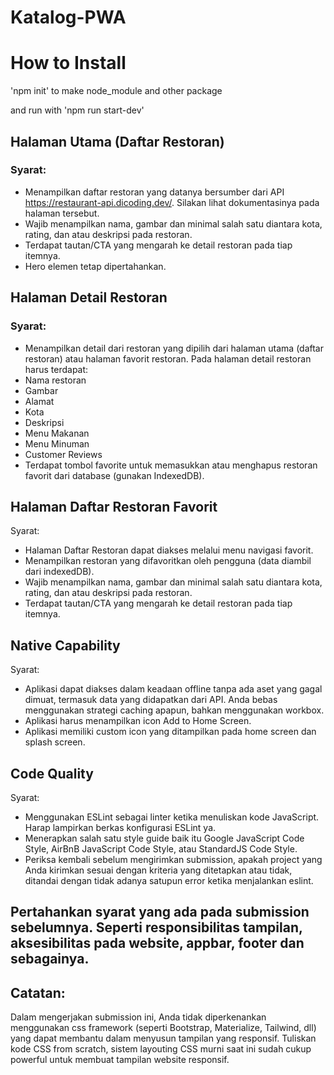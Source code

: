 # Katalog-PWA

# How to Install

'npm init' to make node_module and other package

and run with 'npm run start-dev'


## Halaman Utama (Daftar Restoran)
### Syarat:
* Menampilkan daftar restoran yang datanya bersumber dari API https://restaurant-api.dicoding.dev/. Silakan lihat dokumentasinya pada halaman tersebut.
* Wajib menampilkan nama, gambar dan minimal salah satu diantara kota, rating, dan atau deskripsi pada restoran.
* Terdapat tautan/CTA yang mengarah ke detail restoran pada tiap itemnya.
* Hero elemen tetap dipertahankan.

## Halaman Detail Restoran
### Syarat:
* Menampilkan detail dari restoran yang dipilih dari halaman utama (daftar restoran) atau halaman favorit restoran.
Pada halaman detail restoran harus terdapat:
* Nama restoran
* Gambar
* Alamat
* Kota 
* Deskripsi
* Menu Makanan
* Menu Minuman
* Customer Reviews
* Terdapat tombol favorite untuk memasukkan atau menghapus restoran favorit dari database (gunakan IndexedDB).

## Halaman Daftar Restoran Favorit
Syarat:
* Halaman Daftar Restoran dapat diakses melalui menu navigasi favorit.
* Menampilkan restoran yang difavoritkan oleh pengguna (data diambil dari indexedDB).
* Wajib menampilkan nama, gambar dan minimal salah satu diantara kota, rating, dan atau deskripsi pada restoran.
* Terdapat tautan/CTA yang mengarah ke detail restoran pada tiap itemnya.

## Native Capability
Syarat:
* Aplikasi dapat diakses dalam keadaan offline tanpa ada aset yang gagal dimuat, termasuk data yang didapatkan dari API. Anda bebas menggunakan strategi caching apapun, bahkan menggunakan workbox.
* Aplikasi harus menampilkan icon Add to Home Screen.
* Aplikasi memiliki custom icon yang ditampilkan pada home screen dan splash screen.

## Code Quality
Syarat:
* Menggunakan ESLint sebagai linter ketika menuliskan kode JavaScript. Harap lampirkan berkas konfigurasi ESLint ya.
* Menerapkan salah satu style guide baik itu Google JavaScript Code Style, AirBnB JavaScript Code Style, atau StandardJS Code Style.
* Periksa kembali sebelum mengirimkan submission, apakah project yang Anda kirimkan sesuai dengan kriteria yang ditetapkan atau tidak, ditandai dengan tidak adanya satupun error ketika menjalankan eslint.

## Pertahankan syarat yang ada pada submission sebelumnya. Seperti responsibilitas tampilan, aksesibilitas pada website, appbar, footer dan sebagainya.


## Catatan:
Dalam mengerjakan submission ini, Anda tidak diperkenankan menggunakan css framework (seperti Bootstrap, Materialize, Tailwind, dll) yang dapat membantu dalam menyusun tampilan yang responsif. Tuliskan kode CSS from scratch, sistem layouting CSS murni saat ini sudah cukup powerful untuk membuat tampilan website responsif.
